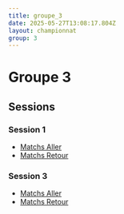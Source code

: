 ```yaml
---
title: groupe_3
date: 2025-05-27T13:08:17.804Z
layout: championnat
group: 3
---
```


# Groupe 3

## Sessions


### Session 1
- [Matchs Aller](/scores/session-1/groupe-3/aller/)
- [Matchs Retour](/scores/session-1/groupe-3/retour/)


### Session 3
- [Matchs Aller](/scores/session-3/groupe-3/aller/)
- [Matchs Retour](/scores/session-3/groupe-3/retour/)


